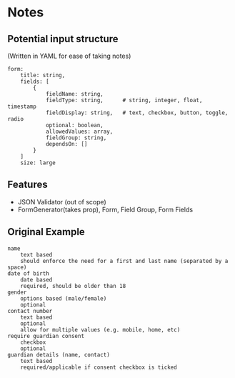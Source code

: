 # Notes


## Potential input structure

(Written in YAML for ease of taking notes)

```
form:
    title: string,
    fields: [
        {
            fieldName: string,
            fieldType: string,      # string, integer, float, timestamp
            fieldDisplay: string,   # text, checkbox, button, toggle, radio
            optional: boolean,
            allowedValues: array,
            fieldGroup: string,
            dependsOn: []
        }
    ]
    size: large
```

## Features

* JSON Validator (out of scope)
* FormGenerator(takes prop), Form, Field Group, Form Fields


## Original Example
```
name
    text based
    should enforce the need for a first and last name (separated by a space)
date of birth
    date based
    required, should be older than 18
gender
    options based (male/female)
    optional
contact number
    text based
    optional
    allow for multiple values (e.g. mobile, home, etc)
require guardian consent
    checkbox
    optional
guardian details (name, contact)
    text based
    required/applicable if consent checkbox is ticked
```